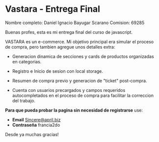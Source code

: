 # Vastara - Entrega Final
Nombre completo: Daniel Ignacio Bayugar Scarano
Comision: 69285

Buenas profes, esta es mi entrega final del curso de javascript.

VASTARA es un e-commerce.
Mi objetivo principal era simular el proceso de compra, pero tambien agregue unos detalles extra:

- Generacion dinamica de secciones y cards de productos organizadas en categorias.
- Registro e Inicio de sesion con local storage.
- Resumen de compra previo y generacion de "ticket" post-compra.

- Cuenta con usuarios precargados y campos requeridos autocompletados en el proceso de compra para facilitar la correccion del trabajo.

**Para que pueda probar la pagina sin necesidad de registrarse** use:

- **Email** Sincere@april.biz
- **Contraseña** francia2do

Desde ya muchas gracias!